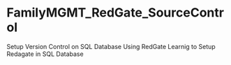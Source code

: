 # FamilyMGMT_RedGate_SourceControl
Setup Version Control on SQL Database Using RedGate
Learnig to Setup Redagate in SQL Database
